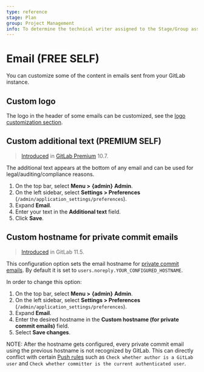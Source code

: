 ```yaml
---
type: reference
stage: Plan
group: Project Management
info: To determine the technical writer assigned to the Stage/Group associated with this page, see https://about.gitlab.com/handbook/engineering/ux/technical-writing/#assignments
---
```


# Email **(FREE SELF)**

You can customize some of the content in emails sent from your GitLab instance.

## Custom logo

The logo in the header of some emails can be customized, see the [logo customization section](../appearance.md#navigation-bar).

## Custom additional text **(PREMIUM SELF)**

> [Introduced](https://gitlab.com/gitlab-org/gitlab/-/merge_requests/5031) in [GitLab Premium](https://about.gitlab.com/pricing/) 10.7.

The additional text appears at the bottom of any email and can be used for
legal/auditing/compliance reasons.

1. On the top bar, select **Menu >** **{admin}** **Admin**.
1. On the left sidebar, select **Settings > Preferences** (`/admin/application_settings/preferences`).
1. Expand **Email**.
1. Enter your text in the **Additional text** field.
1. Click **Save**.

## Custom hostname for private commit emails

> [Introduced](https://gitlab.com/gitlab-org/gitlab-foss/-/merge_requests/22560) in GitLab 11.5.

This configuration option sets the email hostname for [private commit emails](../../profile/index.md#use-an-automatically-generated-private-commit-email).
 By default it is set to `users.noreply.YOUR_CONFIGURED_HOSTNAME`.

In order to change this option:

1. On the top bar, select **Menu >** **{admin}** **Admin**.
1. On the left sidebar, select **Settings > Preferences** (`/admin/application_settings/preferences`).
1. Expand **Email**.
1. Enter the desired hostname in the **Custom hostname (for private commit emails)** field.
1. Select **Save changes**.

NOTE:
After the hostname gets configured, every private commit email using the previous hostname is not
recognized by GitLab. This can directly conflict with certain [Push rules](../../../push_rules/push_rules.md) such as
`Check whether author is a GitLab user` and `Check whether committer is the current authenticated user`.

<!-- ## Troubleshooting

Include any troubleshooting steps that you can foresee. If you know beforehand what issues
one might have when setting this up, or when something is changed, or on upgrading, it's
important to describe those, too. Think of things that may go wrong and include them here.
This is important to minimize requests for support, and to avoid doc comments with
questions that you know someone might ask.

Each scenario can be a third-level heading, e.g. `### Getting error message X`.
If you have none to add when creating a doc, leave this section in place
but commented out to help encourage others to add to it in the future. -->
